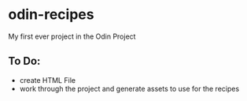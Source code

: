 # odin-recipes
My first ever project in the Odin Project

## To Do:
- create HTML File
- work through the project and generate assets to use for the recipes

